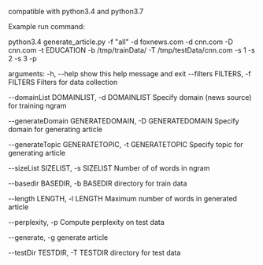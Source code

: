 compatible with python3.4 and python3.7

Example run command:

python3.4 generate_article.py -f "all" -d foxnews.com -d cnn.com -D cnn.com -t EDUCATION  -b /tmp/trainData/ -T /tmp/testData/cnn.com -s 1 -s 2 -s 3 -p

arguments:
  -h, --help            show this help message and exit
  --filters FILTERS, -f FILTERS
                        Filters for data collection

  --domainList DOMAINLIST, -d DOMAINLIST
                        Specify domain (news source) for training ngram

  --generateDomain GENERATEDOMAIN, -D GENERATEDOMAIN
                        Specify domain for generating article

  --generateTopic GENERATETOPIC, -t GENERATETOPIC
                        Specify topic for generating article

  --sizeList SIZELIST, -s SIZELIST
                        Number of of words in ngram

  --basedir BASEDIR, -b BASEDIR
                        directory for train data

  --length LENGTH, -l LENGTH
                        Maximum number of words in generated article

  --perplexity, -p      Compute perplexity on test data

  --generate, -g        generate article

  --testDir TESTDIR, -T TESTDIR
                        directory for test data
